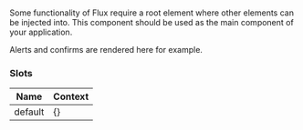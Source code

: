 # <flux-root/>

Some functionality of Flux require a root element where other elements can be injected into. This component
should be used as the main component of your application.

Alerts and confirms are rendered here for example.

### Slots

| Name    | Context |
|---------|---------|
| default | {}      |
